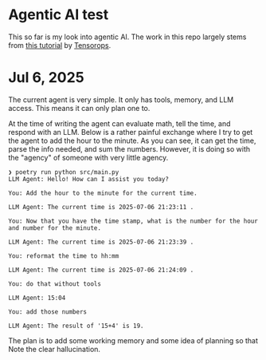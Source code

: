 # Agentic AI test

This so far is my look into agentic AI.
The work in this repo largely stems from [this tutorial](https://www.tensorops.ai/post/building-ai-and-llm-agents-from-the-ground-up-a-step-by-step-guide) by [Tensorops](https://www.tensorops.ai).


# Jul 6, 2025

The current agent is very simple.
It only has tools, memory, and LLM access.
This means it can only plan one to.

At the time of writing the agent can evaluate math, tell the time, and respond with an LLM.
Below is a rather painful exchange where I try to get the agent to add the hour to the minute.
As you can see, it can get the time, parse the info needed, and sum the numbers.
However, it is doing so with the "agency" of someone with very little agency.

```
❯ poetry run python src/main.py
LLM Agent: Hello! How can I assist you today?

You: Add the hour to the minute for the current time.

LLM Agent: The current time is 2025-07-06 21:23:11 .

You: Now that you have the time stamp, what is the number for the hour and number for the minute.

LLM Agent: The current time is 2025-07-06 21:23:39 .

You: reformat the time to hh:mm

LLM Agent: The current time is 2025-07-06 21:24:09 .

You: do that without tools

LLM Agent: 15:04

You: add those numbers

LLM Agent: The result of '15+4' is 19.
```

The plan is to add some working memory and some idea of planning so that
Note the clear hallucination.
